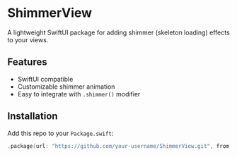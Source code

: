 # ShimmerView

A lightweight SwiftUI package for adding shimmer (skeleton loading) effects to your views.

## Features

- SwiftUI compatible
- Customizable shimmer animation
- Easy to integrate with `.shimmer()` modifier

## Installation

Add this repo to your `Package.swift`:

```swift
.package(url: "https://github.com/your-username/ShimmerView.git", from: "1.0.0")

